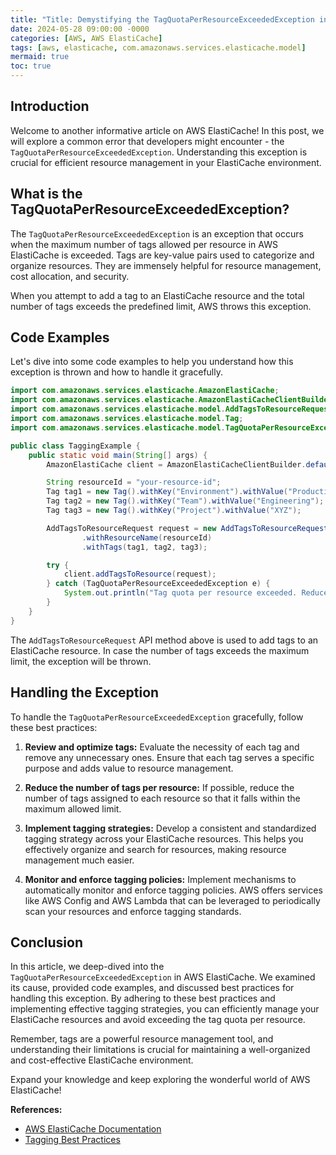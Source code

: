 ```yaml
---
title: "Title: Demystifying the TagQuotaPerResourceExceededException in AWS ElastiCache"
date: 2024-05-28 09:00:00 -0000
categories: [AWS, AWS ElastiCache]
tags: [aws, elasticache, com.amazonaws.services.elasticache.model]
mermaid: true
toc: true
---
```



## Introduction

Welcome to another informative article on AWS ElastiCache! In this post, we will explore a common error that developers might encounter - the `TagQuotaPerResourceExceededException`. Understanding this exception is crucial for efficient resource management in your ElastiCache environment.

## What is the TagQuotaPerResourceExceededException?

The `TagQuotaPerResourceExceededException` is an exception that occurs when the maximum number of tags allowed per resource in AWS ElastiCache is exceeded. Tags are key-value pairs used to categorize and organize resources. They are immensely helpful for resource management, cost allocation, and security.

When you attempt to add a tag to an ElastiCache resource and the total number of tags exceeds the predefined limit, AWS throws this exception.

## Code Examples

Let's dive into some code examples to help you understand how this exception is thrown and how to handle it gracefully.

```java
import com.amazonaws.services.elasticache.AmazonElastiCache;
import com.amazonaws.services.elasticache.AmazonElastiCacheClientBuilder;
import com.amazonaws.services.elasticache.model.AddTagsToResourceRequest;
import com.amazonaws.services.elasticache.model.Tag;
import com.amazonaws.services.elasticache.model.TagQuotaPerResourceExceededException;

public class TaggingExample {
    public static void main(String[] args) {
        AmazonElastiCache client = AmazonElastiCacheClientBuilder.defaultClient();

        String resourceId = "your-resource-id";
        Tag tag1 = new Tag().withKey("Environment").withValue("Production");
        Tag tag2 = new Tag().withKey("Team").withValue("Engineering");
        Tag tag3 = new Tag().withKey("Project").withValue("XYZ");

        AddTagsToResourceRequest request = new AddTagsToResourceRequest()
                .withResourceName(resourceId)
                .withTags(tag1, tag2, tag3);

        try {
            client.addTagsToResource(request);
        } catch (TagQuotaPerResourceExceededException e) {
            System.out.println("Tag quota per resource exceeded. Reduce the number of tags.");
        }
    }
}
```

The `AddTagsToResourceRequest` API method above is used to add tags to an ElastiCache resource. In case the number of tags exceeds the maximum limit, the exception will be thrown.

## Handling the Exception

To handle the `TagQuotaPerResourceExceededException` gracefully, follow these best practices:

1. **Review and optimize tags:** Evaluate the necessity of each tag and remove any unnecessary ones. Ensure that each tag serves a specific purpose and adds value to resource management.

2. **Reduce the number of tags per resource:** If possible, reduce the number of tags assigned to each resource so that it falls within the maximum allowed limit.

3. **Implement tagging strategies:** Develop a consistent and standardized tagging strategy across your ElastiCache resources. This helps you effectively organize and search for resources, making resource management much easier.

4. **Monitor and enforce tagging policies:** Implement mechanisms to automatically monitor and enforce tagging policies. AWS offers services like AWS Config and AWS Lambda that can be leveraged to periodically scan your resources and enforce tagging standards.

## Conclusion

In this article, we deep-dived into the `TagQuotaPerResourceExceededException` in AWS ElastiCache. We examined its cause, provided code examples, and discussed best practices for handling this exception. By adhering to these best practices and implementing effective tagging strategies, you can efficiently manage your ElastiCache resources and avoid exceeding the tag quota per resource.

Remember, tags are a powerful resource management tool, and understanding their limitations is crucial for maintaining a well-organized and cost-effective ElastiCache environment.

Expand your knowledge and keep exploring the wonderful world of AWS ElastiCache!

**References:**
- [AWS ElastiCache Documentation](https://aws.amazon.com/documentation/elasticache/)
- [Tagging Best Practices](https://aws.amazon.com/answers/account-management/aws-tagging-strategies/)
